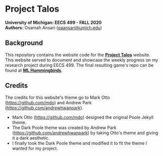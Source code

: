 # Project Talos
**University of Michigan: EECS 499 - FALL 2020**  
**Authors:** Osamah Ansari (<oaansari@umich.edu>)


## Background

This repository contains the website code for the **[Project Talos](https://projecttalos.com/)** website. This website served to document and showcase the weekly progress on my research project during EECS 499. The final resulting game's repo can be found at **[ML Hummingbirds](https://github.com/OsamahAnsari/ML-Hummingbirds)**.


## Credits

The credits for this website's theme go to Mark Otto (https://github.com/mdo) and Andrew Park (https://github.com/andrewhwanpark). 
 - Mark Otto (https://github.com/mdo) designed the original Poole Jekyll theme. 
 - The Dark Poole theme was created by Andrew Park (https://github.com/andrewhwanpark) by taking Otto's theme and giving it a dark aesthetic.
 - I finally took the Dark Poole theme and modified it to fit the theme I wanted for my project.

